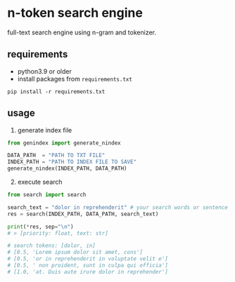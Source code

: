 # n-token search engine

full-text search engine using n-gram and tokenizer.

## requirements
* python3.9 or older
* install packages from `requirements.txt` 
```shell
pip install -r requirements.txt
```

## usage
1. generate index file
```python
from genindex import generate_nindex

DATA_PATH  = "PATH TO TXT FILE"
INDEX_PATH = "PATH TO INDEX FILE TO SAVE"
generate_nindex(INDEX_PATH, DATA_PATH)
```

2. execute search
```python
from search import search

search_text = "dolor in reprehenderit" # your search words or sentence
res = search(INDEX_PATH, DATA_PATH, search_text)

print(*res, sep="\n")
# > [priority: float, text: str]

# search tokens: [dolor, in]
# [0.5, 'Lorem ipsum dolor sit amet, cons']
# [0.5, 'or in reprehenderit in voluptate velit e']
# [0.5, ' non proident, sunt in culpa qui officia']
# [1.0, 'at. Duis aute irure dolor in reprehender']
```
